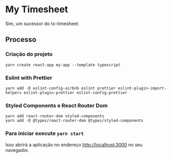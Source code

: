 # My Timesheet
Sim, um sucessor do to-timesheet.

## Processo
### Criação do projeto
```
yarn create react-app my-app --template typescript
```

### Eslint with Prettier
```
yarn add -D eslint-config-airbnb eslint prettier eslint-plugin-import-helpers eslint-plugin-prettier eslint-config-prettier
```

### Styled Components e React Router Dom
```
yarn add react-router-dom styled-components
yarn add -D @types/react-router-dom @types/styled-components
```

### Para iniciar execute `yarn start`

Isso abrirá a aplicação no endereço [http://localhost:3000](http://localhost:3000) no seu navegador.
